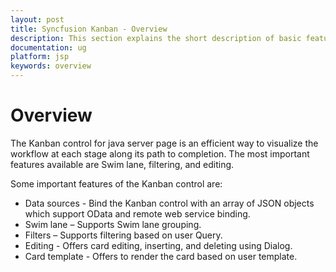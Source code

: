 ```yaml
---
layout: post
title: Syncfusion Kanban - Overview
description: This section explains the short description of basic features on the Syncfusion JSP Kanban component.
documentation: ug
platform: jsp
keywords: overview
---
```


# Overview

The Kanban control for java server page is an efficient way to visualize the workflow at each stage along its path to completion. The most important features available are Swim lane, filtering, and editing.

Some important features of the Kanban control are:

*	Data sources - Bind the Kanban control with an array of JSON objects which support OData and remote web service binding.
*	Swim lane – Supports Swim lane grouping.
*   Filters – Supports filtering based on user Query.
*	Editing - Offers card editing, inserting, and deleting using Dialog.
*	Card template - Offers to render the card based on user template.




